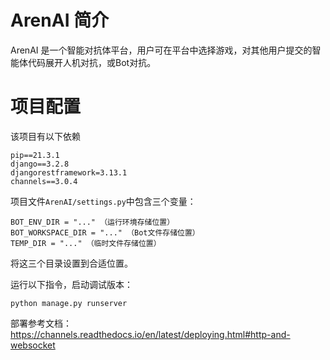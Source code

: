 # ArenAI 简介

ArenAI 是一个智能对抗体平台，用户可在平台中选择游戏，对其他用户提交的智能体代码展开人机对抗，或Bot对抗。

# 项目配置

该项目有以下依赖

```
pip==21.3.1
django==3.2.8
djangorestframework=3.13.1
channels==3.0.4
```

项目文件`ArenAI/settings.py`中包含三个变量：

```
BOT_ENV_DIR = "..." （运行环境存储位置）
BOT_WORKSPACE_DIR = "..." （Bot文件存储位置）
TEMP_DIR = "..." （临时文件存储位置）
```

将这三个目录设置到合适位置。

运行以下指令，启动调试版本：

```
python manage.py runserver
```

部署参考文档：https://channels.readthedocs.io/en/latest/deploying.html#http-and-websocket
